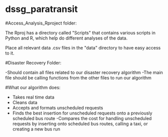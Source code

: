 # dssg_paratransit

#Access_Analysis_Rproject folder:

The Rproj has a directory called "Scripts" that contains various scripts in Python and R, which help do different analyses of the data.

Place all relevant data .csv files in the "data" directory to have easy access to it.


#Disaster Recovery Folder:

-Should contain all files related to our disaster recovery algorithm
-The main file should be calling functions from the other files to run our algorithm

#What our algorithm does:
- Takes real time data 
- Cleans data
- Accepts and formats unscheduled requests
- Finds the best insertion for unscheduled requests onto a previously scheduled bus route
-Compares the cost for handling unscheduled requests by inserting onto scheduled bus routes, calling a taxi, or creating a new bus run

